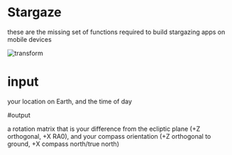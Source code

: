# Stargaze

these are the missing set of functions required to build stargazing apps on mobile devices

![transform](https://raw.github.com/robbykraft/Stargaze/master/readme/transformation.png)

# input

your location on Earth, and the time of day

#output

a rotation matrix that is your difference from the ecliptic plane (+Z orthogonal, +X RA0), and your compass orientation (+Z orthogonal to ground, +X compass north/true north)